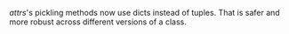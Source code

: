 *attrs*'s pickling methods now use dicts instead of tuples.
That is safer and more robust across different versions of a class.
